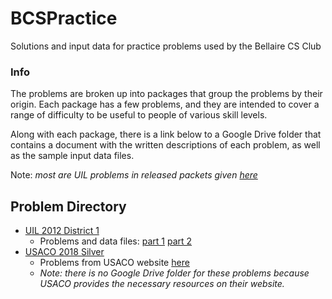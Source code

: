 # BCSPractice
Solutions and input data for practice problems used by the Bellaire CS Club

### Info
The problems are broken up into packages that group the problems by their origin.
Each package has a few problems, and they are intended to cover a range of difficulty to be useful to people of various skill levels.

Along with each package, there is a link below to a Google Drive folder that contains a document with the written descriptions of each problem, as well as the sample input data files.

Note: *most are UIL problems in released packets given [here](http://www.cs.utexas.edu/users/scottm/uil/practiceMaterials.html)*

## Problem Directory
- [UIL 2012 District 1](src/uil2012district1)
    - Problems and data files: [part 1](bit.ly/BCS005) [part 2](bit.ly/BCS008)
- [USACO 2018 Silver](src/uil2018)
    - Problems from USACO website [here](http://www.usaco.org/index.php?page=dec18results)
    - *Note: there is no Google Drive folder for these problems because USACO provides the necessary resources on their website.*